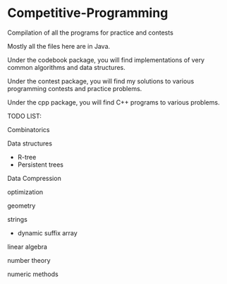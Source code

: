 # Competitive-Programming
Compilation of all the programs for practice and contests

Mostly all the files here are in Java.

Under the codebook package, you will find implementations of very common algorithms and data structures.

Under the contest package, you will find my solutions to various programming contests and practice problems.

Under the cpp package, you will find C++ programs to various problems.

TODO LIST:

Combinatorics

Data structures
 - R-tree
 - Persistent trees

Data Compression

optimization

geometry

strings
 - dynamic suffix array

linear algebra

number theory

numeric methods

